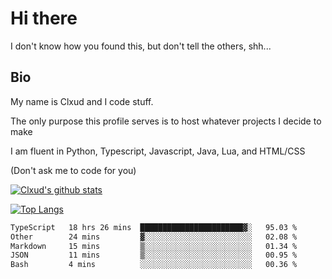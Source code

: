 

# Hi there
I don't know how you found this, but don't tell the others, shh...

## Bio
My name is Clxud and I code stuff.

The only purpose this profile serves is to host whatever projects I decide to make

I am fluent in Python, Typescript, Javascript, Java, Lua, and HTML/CSS



(Don't ask me to code for you)

[![Clxud's github stats](https://github-readme-stats.vercel.app/api?username=cloudwithax&count_private=true&theme=dark&show_icons=true)](https://github.com/anuraghazra/github-readme-stats) 

[![Top Langs](https://github-readme-stats.vercel.app/api/top-langs/?username=cloudwithax&theme=dark)](https://github.com/anuraghazra/github-readme-stats)

<!--START_SECTION:waka-->

```txt
TypeScript   18 hrs 26 mins  ███████████████████████▓░   95.03 %
Other        24 mins         ▓░░░░░░░░░░░░░░░░░░░░░░░░   02.08 %
Markdown     15 mins         ▒░░░░░░░░░░░░░░░░░░░░░░░░   01.34 %
JSON         11 mins         ▒░░░░░░░░░░░░░░░░░░░░░░░░   00.95 %
Bash         4 mins          ░░░░░░░░░░░░░░░░░░░░░░░░░   00.36 %
```

<!--END_SECTION:waka-->







